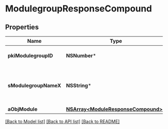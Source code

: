 # ModulegroupResponseCompound

## Properties
Name | Type | Description | Notes
------------ | ------------- | ------------- | -------------
**pkiModulegroupID** | **NSNumber*** | The unique ID of the Modulegroup | 
**sModulegroupNameX** | **NSString*** | The name of the Modulegroup in the language of the requester | 
**aObjModule** | [**NSArray&lt;ModuleResponseCompound&gt;***](ModuleResponseCompound.md) |  | [optional] 

[[Back to Model list]](../README.md#documentation-for-models) [[Back to API list]](../README.md#documentation-for-api-endpoints) [[Back to README]](../README.md)


